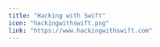 ```yaml
---
title: "Hacking with Swift"
icon: "hackingwithswift.png"
link: "https://www.hackingwithswift.com"
---
```

